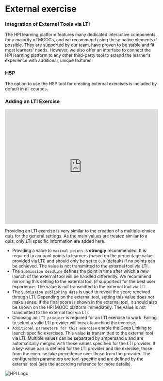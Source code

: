 # External exercise

### Integration of External Tools via LTI

The HPI learning platform features many dedicated interactive components for a majority of MOOCs, and we recommend using these native elements if possible. They are supported by our team, have proven to be stable and fit most learners' needs. However, we also offer an interface to connect the HPI learning platform to any other third-party tool to extend the learner's experience with additional, unique features.

### H5P
The option to use the H5P tool for creating external exercises is included by default in all courses.

### Adding an LTI Exercise

<div style="padding:75% 0 0 0;position:relative;"><iframe src="https://player.vimeo.com/video/805427533?h=59f8135ea5&amp;badge=0&amp;autopause=0&amp;player_id=0&amp;app_id=58479" frameborder="0" allow="autoplay; fullscreen; picture-in-picture" allowfullscreen style="position:absolute;top:0;left:0;width:100%;height:100%;" title="openHPI-guidelines-21-LTI.mp4"></iframe></div><script src="https://player.vimeo.com/api/player.js"></script>

Providing an LTI exercise is very similar to the creation of a multiple-choice quiz for the general settings. As the main values are treated similar to a quiz, only LTI specific information are added here.

- Providing a value to `maximal points` is **strongly** recommended. It is required to account points to learners (based on the percentage value provided via LTI) and should only be set to `0.0` (default) if no points can be achieved. The value is not transmitted to the external tool via LTI.
- The `Submission deadline` defines the point in time after which a _new_ launch of the external tool will be handled differently. We recommend mirroring this setting to the external tool (if supported) for the best user experience. The value is not transmitted to the external tool via LTI.
- The `Submission publishing date` is used to reveal the score received through LTI. Depending on the external tool, setting this value does not make sense: If the final score is shown in the external tool, it should also be shown on the HPI MOOC platform immediately. The value is not transmitted to the external tool via LTI.
- Choosing an `LTI provider` is required for an LTI exercise to work. Failing to select a valid LTI provider will break launching the exercise. 
- `Additional parameters for this exercise` enable the Deep Linking to launch specific exercises. This value **is** transmitted to the external tool via LTI. Multiple values can be separated by ampersand `&` and are automatically merged with those values specified for the LTI provider. If a key-value pair is defined for the LTI provider and the exercise, those from the exercise take precedence over those from the provider. The configuration parameters are tool-specific and are defined by the external tool (see the according reference for more details).

![HPI Logo](../../../img/HPI_Logo.png)
